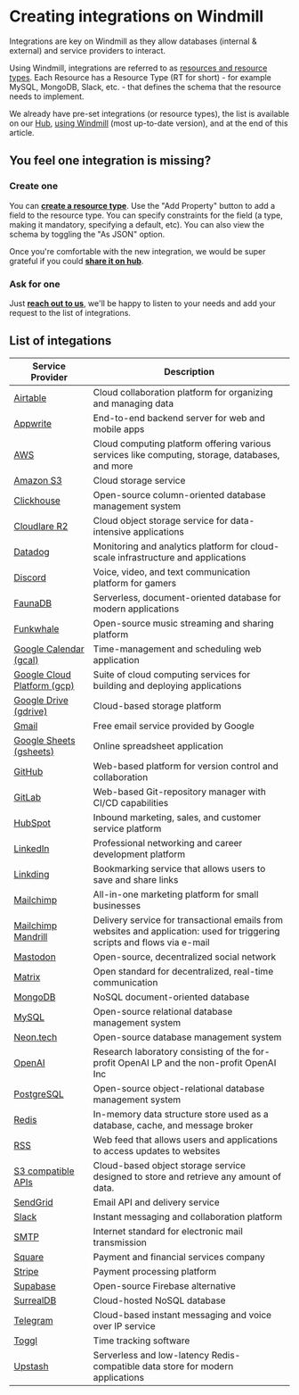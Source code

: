 # Creating integrations on Windmill

Integrations are key on Windmill as they allow databases (internal & external) and service providers to interact.

Using Windmill, integrations are referred to as [resources and resource types](../core_concepts/3_resources_and_types/index.md). Each Resource has a Resource Type (RT for short) - for example MySQL, MongoDB, Slack, etc. - that defines the schema that the resource needs to implement.

We already have pre-set integrations (or resource types), the list is available on our [Hub](https://hub.windmill.dev/resources), [using Windmill](https://docs.windmill.dev/docs/getting_started/how_to_use_windmill) (most up-to-date version), and at the end of this article.

## You feel one integration is missing?

### Create one

You can **[create a resource type](../core_concepts/3_resources_and_types/index.md#create-a-resource-type)**. Use the "Add Property" button to add a field to the resource type. You can specify constraints for the field (a type, making it mandatory, specifying a default, etc). You can also view the schema by toggling the "As JSON" option.

Once you're comfortable with the new integration, we would be super grateful if you could **[share it on hub](https://docs.windmill.dev/docs/misc/share_on_hub)**.

### Ask for one

Just **[reach out to us](../misc/6_getting_help/index.md)**, we'll be happy to listen to your needs and add your request to the list of integrations.

## List of integations

<!-- Add gdocs when validated -->

| Service Provider                              | Description                                                                                                               |
| --------------------------------------------- | ------------------------------------------------------------------------------------------------------------------------- |
| [Airtable](./airtable.md)                     | Cloud collaboration platform for organizing and managing data                                                             |
| [Appwrite](./appwrite.md)                     | End-to-end backend server for web and mobile apps                                                                         |
| [AWS](./aws.md)                               | Cloud computing platform offering various services like computing, storage, databases, and more                           |
| [Amazon S3](./aws-s3.md)                      | Cloud storage service                                                                                                     |
| [Clickhouse](./clickhouse.md)                 | Open-source column-oriented database management system                                                                    |
| [Cloudlare R2](./cloudlare-r2.md)             | Cloud object storage service for data-intensive applications                                                              |
| [Datadog](./datadog.md)                       | Monitoring and analytics platform for cloud-scale infrastructure and applications                                         |
| [Discord](./discord.md)                       | Voice, video, and text communication platform for gamers                                                                  |
| [FaunaDB](./faunadb.md)                       | Serverless, document-oriented database for modern applications                                                            |
| [Funkwhale](./funkwhale.md)                   | Open-source music streaming and sharing platform                                                                          |
| [Google Calendar (gcal)](./gcal.md)           | Time-management and scheduling web application                                                                            |
| [Google Cloud Platform (gcp)](./gcp.md)       | Suite of cloud computing services for building and deploying applications                                                 |
| [Google Drive (gdrive)](./gdrive.md)          | Cloud-based storage platform                                                                                              |
| [Gmail](./gmail.md)                           | Free email service provided by Google                                                                                     |
| [Google Sheets (gsheets)](./gsheets.md)       | Online spreadsheet application                                                                                            |
| [GitHub](./github.md)                         | Web-based platform for version control and collaboration                                                                  |
| [GitLab](./gitlab.md)                         | Web-based Git-repository manager with CI/CD capabilities                                                                  |
| [HubSpot](./hubspot.md)                       | Inbound marketing, sales, and customer service platform                                                                   |
| [LinkedIn](./linkedin.md)                     | Professional networking and career development platform                                                                   |
| [Linkding](./linkding.md)                     | Bookmarking service that allows users to save and share links                                                             |
| [Mailchimp](./mailchimp.md)                   | All-in-one marketing platform for small businesses                                                                        |
| [Mailchimp Mandrill](./mailchimp_mandrill.md) | Delivery service for transactional emails from websites and application: used for triggering scripts and flows via e-mail |
| [Mastodon](./mastodon.md)                     | Open-source, decentralized social network                                                                                 |
| [Matrix](./matrix.md)                         | Open standard for decentralized, real-time communication                                                                  |
| [MongoDB](./mongodb.md)                       | NoSQL document-oriented database                                                                                          |
| [MySQL](./mysql.md)                           | Open-source relational database management system                                                                         |
| [Neon.tech](./neon.md)                        | Open-source database management system                                                                                    |
| [OpenAI](./openai.md)                         | Research laboratory consisting of the for-profit OpenAI LP and the non-profit OpenAI Inc                                  |
| [PostgreSQL](./postgresql.md)                 | Open-source object-relational database management system                                                                  |
| [Redis](./redis.md)                           | In-memory data structure store used as a database, cache, and message broker                                              |
| [RSS](./rss.md)                               | Web feed that allows users and applications to access updates to websites                                                 |
| [S3 compatible APIs](./s3.md)                 | Cloud-based object storage service designed to store and retrieve any amount of data.                                     |
| [SendGrid](./sendgrid.md)                     | Email API and delivery service                                                                                            |
| [Slack](./slack.md)                           | Instant messaging and collaboration platform                                                                              |
| [SMTP](./smtp.md)                             | Internet standard for electronic mail transmission                                                                        |
| [Square](./square.md)                         | Payment and financial services company                                                                                    |
| [Stripe](./stripe.md)                         | Payment processing platform                                                                                               |
| [Supabase](./supabase.md)                     | Open-source Firebase alternative                                                                                          |
| [SurrealDB](./surrealdb.md)                   | Cloud-hosted NoSQL database                                                                                               |
| [Telegram](./telegram.md)                     | Cloud-based instant messaging and voice over IP service                                                                   |
| [Toggl](./toggl.md)                           | Time tracking software                                                                                                    |
| [Upstash](./upstash.md)                       | Serverless and low-latency Redis-compatible data store for modern applications                                            |
